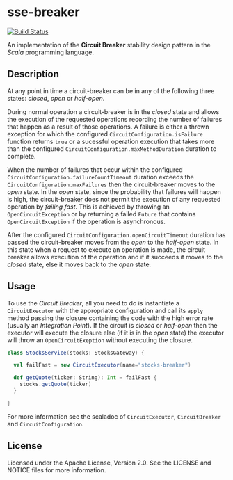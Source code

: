 # sse-breaker

[![Build Status](https://secure.travis-ci.org/sptz45/sse-breaker.png)](http://travis-ci.org/sptz45/sse-breaker)

An implementation of the **Circuit Breaker** stability design pattern in the
*Scala* programming language.

## Description

At any point in time a circuit-breaker can be in any of the following three
states: *closed*, *open* or *half-open*.

During normal operation a circuit-breaker is in the *closed* state and allows
the execution of the requested operations recording the number of failures
that happen as a result of those operations. A failure is either a thrown
exception for which the configured `CircuitConfiguration.isFailure` function
returns `true` or a sucessful operation execution that takes more than the
configured `CircuitConfiguration.maxMethodDuration` duration to complete.

When the number of failures that occur within the configured `CircuitConfiguration.failureCountTimeout`
duration exceeds the `CircuitConfiguration.maxFailures` then the circuit-breaker
moves to the *open* state. In the *open* state, since the probability that
failures will happen is high, the circuit-breaker does not permit the execution
of any requested operation by *failing fast*. This is achieved by throwing an
`OpenCircuitException` or by returning a failed `Future` that contains
`OpenCircuitException` if the operation is asynchronous.

After the configured `CircuitConfiguration.openCircuitTimeout` duration has
passed the circuit-breaker moves from the *open* to the *half-open* state. In
this state when a request to execute an operation is made, the circuit breaker
allows execution of the operation and if it succeeds it moves to the *closed*
state, else it moves back to the *open* state.

## Usage

To use the *Circuit Breaker*, all you need to do is instantiate a
`CircuitExecutor` with the appropriate configuration and call its `apply` method
passing the closure containing the code with the high error rate (usually an
*Integration Point*). If the circuit is *closed* or *half-open* then the
executor will execute the closure else (if it is in the *open* state) the
executor will throw an `OpenCircuitExeption` without executing the closure.

```scala
class StocksService(stocks: StocksGateway) {

  val failFast = new CircuitExecutor(name="stocks-breaker")

  def getQuote(ticker: String): Int = failFast {
    stocks.getQuote(ticker)
  }

}
```

For more information see the scaladoc of `CircuitExecutor`, `CircuitBreaker` and
`CircuitConfiguration`.


## License

Licensed under the Apache License, Version 2.0. See the LICENSE and NOTICE
files for more information.
